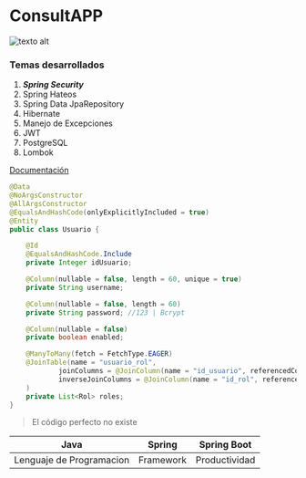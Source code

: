 # ConsultAPP
![texto alt](https://www.brainandlife.org/siteassets/online-exclusives/covid-19/telehealth-computer-main.jpg) 
### Temas desarrollados
1. ***Spring Security***
2. Spring Hateos
3. Spring Data JpaRepository
4. Hibernate
5. Manejo de Excepciones
6. JWT
7. PostgreSQL
8. Lombok

[Documentación](https://docs.spring.io/spring-boot/docs/current/reference/htmlsingle/)

```java
@Data
@NoArgsConstructor
@AllArgsConstructor
@EqualsAndHashCode(onlyExplicitlyIncluded = true)
@Entity
public class Usuario {

    @Id
    @EqualsAndHashCode.Include
    private Integer idUsuario;

    @Column(nullable = false, length = 60, unique = true)
    private String username;

    @Column(nullable = false, length = 60)
    private String password; //123 | Bcrypt

    @Column(nullable = false)
    private boolean enabled;

    @ManyToMany(fetch = FetchType.EAGER)
    @JoinTable(name = "usuario_rol",
            joinColumns = @JoinColumn(name = "id_usuario", referencedColumnName = "idUsuario"),
            inverseJoinColumns = @JoinColumn(name = "id_rol", referencedColumnName = "idRol")
    )
    private List<Rol> roles;
}
```

> El código perfecto no existe

Java|Spring|Spring Boot
|:---:|:---:|:---:
Lenguaje de Programacion|Framework|Productividad

